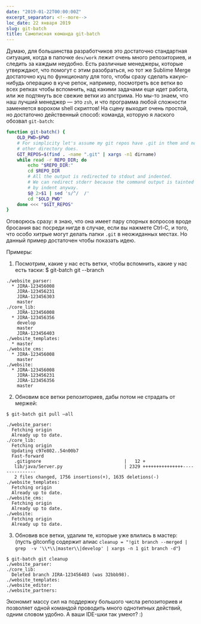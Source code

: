 ```yaml
---
date: "2019-01-22T00:00:00Z"
excerpt_separator: <!--more-->
loc_date: 22 января 2019
slug: git-batch
title: Самописная команда git-batch
---
```

Думаю, для большинства разработчиков это достаточно стандартная ситуация, когда в папочке `dev/work` лежит очень много репозиториев, и следить за каждым неудобно.
Есть различные менеджеры, которые утверждают, что помогут с этим разобраться, но тот же Sublime Merge достаточно куц по функционалу для того, чтобы сразу сделать какую-нибудь операцию в куче репок, например, посмотреть все ветки во всех репках чтобы вспомнить, над какими задачами еще идет работа, или же подтянуть все свежие ветки из апстрима. Но мы-то знаем, что наш лучший менеджер — это `zsh`, и что программа любой сложности заменяется ворохом shell скриптов! На сцену выходит очень простой, но достаточно действенный способ: команда, которую я лаского обозвал `git-batch`:
```bash
function git-batch() {
    OLD_PWD=$PWD
    # For simplicity let's assume my git repos have .git in them and no
    # other directory does.
    GIT_REPOS=$(find . -name ".git" | xargs -n1 dirname)
    while read -r REPO_DIR; do
        echo "$REPO_DIR:"
        cd $REPO_DIR
        # All the output is redirected to stdout and indented.
        # We can redirect stderr because the command output is tainted
        # by indent anyway.
        $@ 2>$1 | sed 's/^/  /'
        cd "$OLD_PWD"
    done <<< "$GIT_REPOS"
}
```
<!--more-->
Оговорюсь сразу: я знаю, что она имеет пару спорных вопросов вроде бросания вас посреди нигде в случае, если вы нажмете Ctrl-C, и того, что особо хитрые могут делать папки ` .git ` в неожиданных местах. Но данный пример достаточен чтобы показать идею.

Примеры:
1) Посмотрим, какие у нас есть ветки, чтобы вспомнить, какие у нас есть таски:
$ git-batch git --branch
```
./website_parser:
  * JIRA-123456008
    JIRA-123456231
    JIRA-123456303
    master
./core_lib:
    JIRA-123456008
  * JIRA-123456356
    develop
    master
    JIRA-123456403
./website_templates:
  * master
./website_cms:
  * JIRA-123456008
    master
./website:
  * JIRA-123456008
    JIRA-123456231
    JIRA-123456356
    master
```
2) Обновим все ветки репозиториев, дабы потом не страдать от мержей:
```
$ git-batch git pull —all

./website_parser:
  Fetching origin
  Already up to date.
./core_lib:
  Fetching origin
  Updating c97e802..54n00b7
  Fast-forward
   .gitignore                               |   12 +
   lib/java/Server.py                       | 2329 +++++++++++++++---------------
   2 files changed, 1756 insertions(+), 1635 deletions(-)
./website_templates:
  Fetching origin
  Already up to date.
./website_cms:
  Fetching origin
  Already up to date.
./website:
  Fetching origin
  Already up to date.
```
3) Обновив все ветки, удалим те, которые уже влились в мастер:
(пусть gitconfig содержит алиас `cleanup = "!git branch --merged | grep  -v '\\*\\|master\\|develop' | xargs -n 1 git branch -d"`)
```
$ git-batch git cleanup
./website_parser:
./core_lib:
  Deleted branch JIRA-123456403 (was 32bbb98).
./website_templates:
./website_editor:
./website_partners:
```
Экономит массу сил на поддержку большого числа репозиториев и позволяет одной командой проводить много однотипных действий, одним словом удобно. А ваши IDE-шки так умеют? :)
